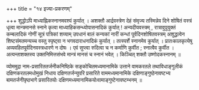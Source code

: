 +++
title = "१४ इज्या-प्रकरणम्"

+++
शुद्धोऽपि माध्याह्निकस्नानमवश्यं कुर्यात् । अशक्तौ आर्द्रवस्त्रेण देहं संमृज्य तस्मिन्नेव दिने शोषितं वस्त्रं धृत्वा मान्त्रमानसे स्नाने कृत्वा माध्याहिकसन्ध्योपासनादिकं कुर्यात् ! 
अन्यदीयवस्त्रम् , रात्रावुपुयुक्तं कम्बलादिकं गोणीं सूत्रं पत्रिकां शय्याम् उपधानं बालं कन्यकां नारीं कन्धां पूर्वदिनशोषितवस्त्रम् अशुद्धत्वेन शिष्टसंमतमन्यच्च वस्तु स्पृष्ट्वा न भगवदाराधनादिकं कुर्यात् । 
तत्स्पर्शे स्नानमेव कुर्यात् । 
प्रातःकालकृत्येषु अव्यवहितपूर्वदिनवस्त्रधारणे न दोषः । 
एवं सुप्त्वा रुदित्वा च न कर्माणि कुर्वीत ; स्नात्वैव कुर्वीत । 
अत्यन्ताशक्तस्य उक्तनिमित्तसंभवे मान्त्रं मानसं च स्नानं भवेत् ।
 किञ्चित् शक्तौ उष्णोदकस्नानम् ॥

व्योममुद्रा नाम-प्रसारिततर्जनीकनिष्ठिके सङ्कोचितमध्यमानामिके उत्ताने वामकरतले तथाविधाङ्गुलीकं दक्षिणकरतलमधोमुखं निधाय दक्षिणतर्जन्युपरि प्रसारिते वाममध्यमानामिके दक्षिणाङ्गुष्ठेनावष्टभ्य बामतर्जनीपृष्ठभागे प्रसारितयोः दक्षिणमध्यमानामिकयोःवामाङ्गुष्टेनावष्टम्भनम् ॥